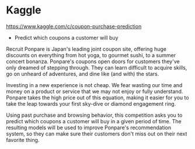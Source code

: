 # Kaggle

https://www.kaggle.com/c/coupon-purchase-prediction

* Predict which coupons a customer will buy

Recruit Ponpare is Japan's leading joint coupon site, offering huge discounts on everything from hot yoga, to gourmet sushi, to a summer concert bonanza. Ponpare's coupons open doors for customers they've only dreamed of stepping through. They can learn difficult to acquire skills, go on unheard of adventures, and dine like (and with) the stars.

Investing in a new experience is not cheap. We fear wasting our time and money on a product or service that we may not enjoy or fully understand. Ponpare takes the high price out of this equation, making it easier for you to take the leap towards your first sky-dive or diamond engagement ring.

Using past purchase and browsing behavior, this competition asks you to predict which coupons a customer will buy in a given period of time. The resulting models will be used to improve Ponpare's recommendation system, so they can make sure their customers don't miss out on their next favorite thing.


